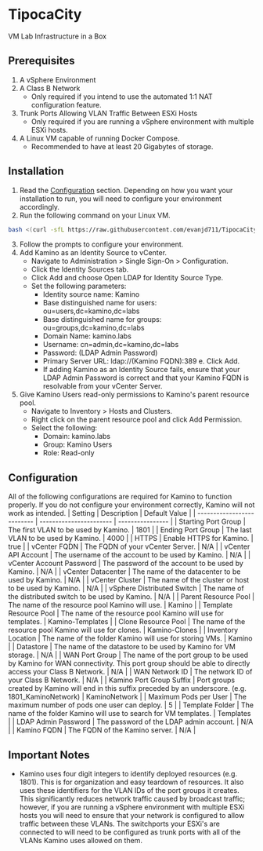# TipocaCity
VM Lab Infrastructure in a Box
## Prerequisites
1. A vSphere Environment
2. A Class B Network
	-   Only required if you intend to use the automated 1:1 NAT configuration feature.
3. Trunk Ports Allowing VLAN Traffic Between ESXi Hosts
	-   Only required if you are running a vSphere environment with multiple ESXi hosts. 
4. A Linux VM capable of running Docker Compose.
	- Recommended to have at least 20 Gigabytes of storage.

## Installation
1. Read the [Configuration](#configuration) section. Depending on how you want your installation to run, you will need to configure your environment accordingly.
2. Run the following command on your Linux VM.
```bash
bash <(curl -sfL https://raw.githubusercontent.com/evanjd711/TipocaCity/main/install.sh)
```
3. Follow the prompts to configure your environment.
4. Add Kamino as an Identity Source to vCenter.
	- Navigate to Administration > Single Sign-On > Configuration.
	- Click the Identity Sources tab.
	- Click Add and choose Open LDAP for Identity Source Type.
	- Set the following parameters:
		- Identity source name: Kamino
		- Base distinguished name for users: ou=users,dc=kamino,dc=labs
		- Base distinguished name for groups: ou=groups,dc=kamino,dc=labs
		- Domain Name: kamino.labs
		- Username: cn=admin,dc=kamino,dc=labs
		- Password: (LDAP Admin Password)
		- Primary Server URL: ldap://(Kamino FQDN):389
	e. Click Add.
		- If adding Kamino as an Identity Source fails, ensure that your LDAP Admin Password is correct and that your Kamino FQDN is resolvable from your vCenter Server.
5. Give Kamino Users read-only permissions to Kamino's parent resource pool.
	- Navigate to Inventory > Hosts and Clusters.
	- Right click on the parent resource pool and click Add Permission.
	- Select the following:
		- Domain: kamino.labs
		- Group: Kamino Users
		- Role: Read-only


## Configuration
All of the following configurations are required for Kamino to function properly. If you do not configure your environment correctly, Kamino will not work as intended.
| Setting                    | Description             | Default Value    |
| -------------------------- | ----------------------- | ---------------- |
| Starting Port Group        | The first VLAN to be used by Kamino. | 1801 |
| Ending Port Group          | The last VLAN to be used by Kamino. | 4000 |
| HTTPS                      | Enable HTTPS for Kamino. | true |
| vCenter FQDN               | The FQDN of your vCenter Server. | N/A |
| vCenter API Account        | The username of the account to be used by Kamino. | N/A |
| vCenter Account Password   | The password of the account to be used by Kamino. | N/A |
| vCenter Datacenter         | The name of the datacenter to be used by Kamino. | N/A |
| vCenter Cluster            | The name of the cluster or host to be used by Kamino. | N/A |
| vSphere Distributed Switch | The name of the distributed switch to be used by Kamino. | N/A |
| Parent Resource Pool       | The name of the resource pool Kamino will use. | Kamino |
| Template Resource Pool     | The name of the resource pool Kamino will use for templates. | Kamino-Templates |
| Clone Resource Pool        | The name of the resource pool Kamino will use for clones. | Kamino-Clones |
| Inventory Location         | The name of the folder Kamino will use for storing VMs. | Kamino |
| Datastore                  | The name of the datastore to be used by Kamino for VM storage. | N/A |
| WAN Port Group             | The name of the port group to be used by Kamino for WAN connectivity. This port group should be able to directly access your Class B Network. | N/A |
| WAN Network ID             | The network ID of your Class B Network. | N/A |
| Kamino Port Group Suffix   | Port groups created by Kamino will end in this suffix preceded by an underscore. (e.g. 1801_KaminoNetwork) | KaminoNetwork |
| Maximum Pods per User      | The maximum number of pods one user can deploy. | 5 |
| Template Folder            | The name of the folder Kamino will use to search for VM templates. | Templates |
| LDAP Admin Password        | The password of the LDAP admin account. | N/A |
| Kamino FQDN                | The FQDN of the Kamino server. | N/A |

## Important Notes
- Kamino uses four digit integers to identify deployed resources (e.g. 1801). This is for organization and easy teardown of resources. It also uses these identifiers for the VLAN IDs of the port groups it creates. This significantly reduces network traffic caused by broadcast traffic; however, if you are running a vSphere environment with multiple ESXi hosts you will need to ensure that your network is configured to allow traffic between these VLANs. The switchports your ESXi's are connected to will need to be configured as trunk ports with all of the VLANs Kamino uses allowed on them.
